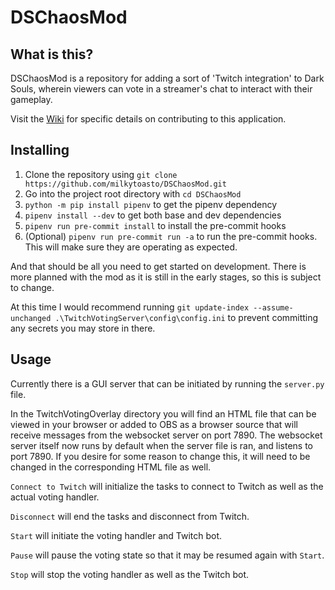 # DSChaosMod

## What is this?

DSChaosMod is a repository for adding a sort of 'Twitch integration' to Dark Souls, wherein viewers can vote in a streamer's chat to interact with their gameplay.

Visit the [Wiki](https://github.com/milkytoasto/DSChaosMod/wiki) for specific details on contributing to this application.

## Installing

1. Clone the repository using `git clone https://github.com/milkytoasto/DSChaosMod.git`
2. Go into the project root directory with `cd DSChaosMod`
3. `python -m pip install pipenv` to get the pipenv dependency
4. `pipenv install --dev` to get both base and dev dependencies
5. `pipenv run pre-commit install` to install the pre-commit hooks
6. (Optional) `pipenv run pre-commit run -a` to run the pre-commit hooks. This will make sure they are operating as expected.

And that should be all you need to get started on development. There is more planned with the mod as it is still in the early stages, so this is subject to change.

At this time I would recommend running `git update-index --assume-unchanged .\TwitchVotingServer\config\config.ini` to prevent committing any secrets you may store in there.

## Usage

Currently there is a GUI server that can be initiated by running the `server.py` file. 

In the TwitchVotingOverlay directory you will find an HTML file that can be viewed in your browser or added to OBS as a browser source that will receive messages from the websocket server on port 7890. The websocket server itself now runs by default when the server file is ran, and listens to port 7890. If you desire for some reason to change this, it will need to be changed in the corresponding HTML file as well.

`Connect to Twitch` will initialize the tasks to connect to Twitch as well as the actual voting handler.

`Disconnect` will end the tasks and disconnect from Twitch.

`Start` will initiate the voting handler and Twitch bot.

`Pause` will pause the voting state so that it may be resumed again with `Start`.

`Stop` will stop the voting handler as well as the Twitch bot.
